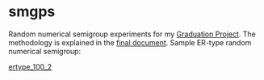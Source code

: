 # smgps

Random numerical semigroup experiments for my [Graduation Project](https://github.com/smoralesduarte/GraduationProject). The methodology is explained in the [final document](https://github.com/smoralesduarte/GraduationProject/blob/main/thesis.pdf). Sample ER-type random numerical semigroup: 

[ertype_100_2](ertype_visual_100_2.png)
